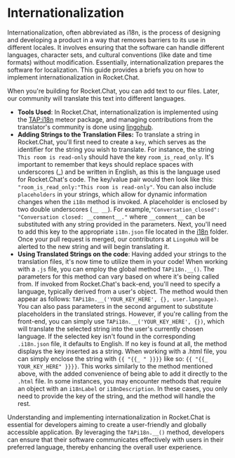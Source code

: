 # Internationalization

Internationalization, often abbreviated as i18n, is the process of designing and developing a product in a way that removes barriers to its use in different locales. It involves ensuring that the software can handle different languages, character sets, and cultural conventions (like date and time formats) without modification. Essentially, internationalization prepares the software for localization. This guide provides a briefs you on how to implement internationalization in Rocket.Chat.

When you're building for Rocket.Chat, you can add text to our files. Later, our community will translate this text into different languages.

* **Tools Used**: In Rocket.Chat, internationalization is implemented using the [TAP:i18n](https://github.com/TAPevents/tap-i18n) meteor package, and managing contributions from the translator's community is done using [lingohub](https://lingohub.com/).
* **Adding Strings to the Translation Files:** To translate a string in Rocket.Chat, you'll first need to create a `key`, which serves as the identifier for the string you wish to translate. For instance, the string `This room is read-only` should have the key `room_is_read_only`. It's important to remember that keys should replace spaces with underscores (\_) and be written in English, as this is the language used for Rocket.Chat's code. The key/value pair would then look like this: `"room_is_read_only:"This room is read-only"`. You can also include `placeholders` in your strings, which allow for dynamic information changes when the `i18n` method is invoked. A placeholder is enclosed by two double underscores (`__ __`). For example,`"Conversation_closed": "Conversation closed: __comment__."` where `__comment__` can be substituted with any string provided in the parameters. Next, you'll need to add this key to the appropriate `i18n.json` file located in the [i18n](https://github.com/RocketChat/Rocket.Chat/tree/develop/apps/meteor/packages/rocketchat-i18n/i18n) folder. Once your pull request is merged, our contributors at `LingoHub` will be alerted to the new string and will begin translating it.
* **Using Translated Strings on the code**: Having added your strings to the translation files, it's now time to utilize them in your code! When working with a `.js` file, you can employ the global method `TAPi18n.__()`. The parameters for this method can vary based on where it's being called from. If invoked from Rocket.Chat's back-end, you'll need to specify a language, typically derived from a user's object. The method would then appear as follows: `TAPi18n.__('YOUR_KEY_HERE', {}, user.language)`. You can also pass parameters in the second argument to substitute placeholders in the translated strings. However, if you're calling from the front-end, you can simply use `TAPi18n.__('YOUR_KEY_HERE', {})`, which will translate the selected string into the user's currently chosen language. If the selected key isn't found in the corresponding `.i18n.json` file, it defaults to English. If no key is found at all, the method displays the key inserted as a string. When working with a .html file, you can simply enclose the string with `{{ "{{_ " }}}}` like so: `{{ "{{_ YOUR_KEY_HERE" }}}}`. This works similarly to the method mentioned above, with the added convenience of being able to add it directly to the `.html` file. In some instances, you may encounter methods that require an object with an `i18nLabel` or `i18nDescription`. In these cases, you only need to provide the key of the string, and the method will handle the rest.

Understanding and implementing internationalization in Rocket.Chat is essential for developers aiming to create a user-friendly and globally accessible application. By leveraging the `TAPi18n.__()` method, developers can ensure that their software communicates effectively with users in their preferred language, thereby enhancing the overall user experience.
